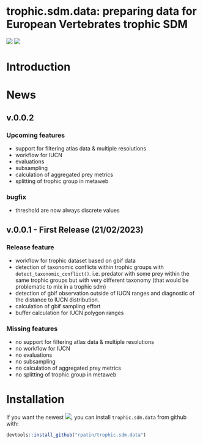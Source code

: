 trophic.sdm.data: preparing data for European Vertebrates trophic SDM
================

<!-- [![](https://www.r-pkg.org/badges/version/segclust2d?color=orange)](https://cran.r-project.org/package=segclust2d) -->
<!-- [![](http://cranlogs.r-pkg.org/badges/grand-total/segclust2d?color=yellow)](https://cran.r-project.org/package=segclust2d) -->

[![](https://img.shields.io/badge/devel%20version-0.0.2-blue.svg)](https://github.com/rpatin/trophic.sdm.data)
[![](https://img.shields.io/github/last-commit/rpatin/trophic.sdm.data.svg)](https://github.com/rpatin/trophic.sdm.data/commits/main)

# Introduction

# News

## v.0.0.2

### Upcoming features

- support for filtering atlas data & multiple resolutions
- workflow for IUCN
- evaluations
- subsampling
- calculation of aggregated prey metrics
- splitting of trophic group in metaweb

### bugfix

- threshold are now always discrete values

## v.0.0.1 - First Release (21/02/2023)

### Release feature

- workflow for trophic dataset based on gbif data
- detection of taxonomic conflicts within trophic groups with
  `detect_taxonomic_conflict()`. i.e. predator with some prey within the
  same trophic groups but with very different taxonomy (that would be
  problematic to mix in a trophic sdm)
- detection of gbif observation outside of IUCN ranges and diagnostic of
  the distance to IUCN distribution.
- calculation of gbif sampling effort
- buffer calculation for IUCN polygon ranges

### Missing features

- no support for filtering atlas data & multiple resolutions
- no workflow for IUCN
- no evaluations
- no subsampling
- no calculation of aggregated prey metrics
- no splitting of trophic group in metaweb

# Installation

If you want the newest
[![](https://img.shields.io/badge/devel%20version-0.0.2-blue.svg)](https://github.com/rpatin/trophic.sdm.data),
you can install `trophic.sdm.data` from github with:

``` r
devtools::install_github("rpatin/trophic.sdm.data")
```
